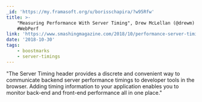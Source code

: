 ```yaml
---
_id: 'https://my.framasoft.org/u/borisschapira/?w95Rfw'
title: >-
    "Measuring Performance With Server Timing", Drew McLellan (@drewm) #Server
    #WebPerf
link: 'https://www.smashingmagazine.com/2018/10/performance-server-timing/'
date: '2018-10-30'
tags:
    - boostmarks
    - server-timings
---
```


<div class="markdown"><p>&quot;The Server Timing header provides a discrete and convenient way to communicate backend server performance timings to developer tools in the browser. Adding timing information to your application enables you to monitor back-end and front-end performance all in one place.&quot;
</p></div>
